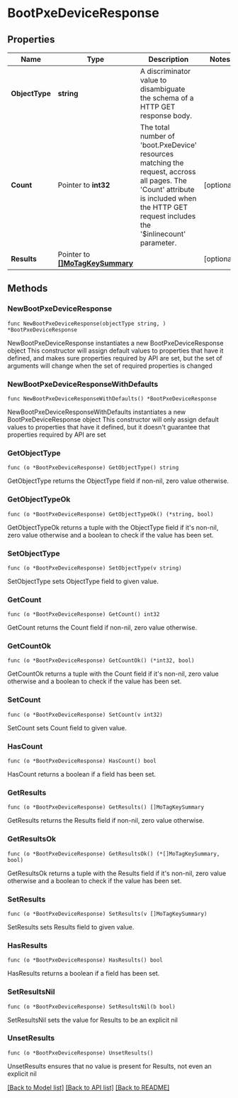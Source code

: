 # BootPxeDeviceResponse

## Properties

Name | Type | Description | Notes
------------ | ------------- | ------------- | -------------
**ObjectType** | **string** | A discriminator value to disambiguate the schema of a HTTP GET response body. | 
**Count** | Pointer to **int32** | The total number of &#39;boot.PxeDevice&#39; resources matching the request, accross all pages. The &#39;Count&#39; attribute is included when the HTTP GET request includes the &#39;$inlinecount&#39; parameter. | [optional] 
**Results** | Pointer to [**[]MoTagKeySummary**](MoTagKeySummary.md) |  | [optional] 

## Methods

### NewBootPxeDeviceResponse

`func NewBootPxeDeviceResponse(objectType string, ) *BootPxeDeviceResponse`

NewBootPxeDeviceResponse instantiates a new BootPxeDeviceResponse object
This constructor will assign default values to properties that have it defined,
and makes sure properties required by API are set, but the set of arguments
will change when the set of required properties is changed

### NewBootPxeDeviceResponseWithDefaults

`func NewBootPxeDeviceResponseWithDefaults() *BootPxeDeviceResponse`

NewBootPxeDeviceResponseWithDefaults instantiates a new BootPxeDeviceResponse object
This constructor will only assign default values to properties that have it defined,
but it doesn't guarantee that properties required by API are set

### GetObjectType

`func (o *BootPxeDeviceResponse) GetObjectType() string`

GetObjectType returns the ObjectType field if non-nil, zero value otherwise.

### GetObjectTypeOk

`func (o *BootPxeDeviceResponse) GetObjectTypeOk() (*string, bool)`

GetObjectTypeOk returns a tuple with the ObjectType field if it's non-nil, zero value otherwise
and a boolean to check if the value has been set.

### SetObjectType

`func (o *BootPxeDeviceResponse) SetObjectType(v string)`

SetObjectType sets ObjectType field to given value.


### GetCount

`func (o *BootPxeDeviceResponse) GetCount() int32`

GetCount returns the Count field if non-nil, zero value otherwise.

### GetCountOk

`func (o *BootPxeDeviceResponse) GetCountOk() (*int32, bool)`

GetCountOk returns a tuple with the Count field if it's non-nil, zero value otherwise
and a boolean to check if the value has been set.

### SetCount

`func (o *BootPxeDeviceResponse) SetCount(v int32)`

SetCount sets Count field to given value.

### HasCount

`func (o *BootPxeDeviceResponse) HasCount() bool`

HasCount returns a boolean if a field has been set.

### GetResults

`func (o *BootPxeDeviceResponse) GetResults() []MoTagKeySummary`

GetResults returns the Results field if non-nil, zero value otherwise.

### GetResultsOk

`func (o *BootPxeDeviceResponse) GetResultsOk() (*[]MoTagKeySummary, bool)`

GetResultsOk returns a tuple with the Results field if it's non-nil, zero value otherwise
and a boolean to check if the value has been set.

### SetResults

`func (o *BootPxeDeviceResponse) SetResults(v []MoTagKeySummary)`

SetResults sets Results field to given value.

### HasResults

`func (o *BootPxeDeviceResponse) HasResults() bool`

HasResults returns a boolean if a field has been set.

### SetResultsNil

`func (o *BootPxeDeviceResponse) SetResultsNil(b bool)`

 SetResultsNil sets the value for Results to be an explicit nil

### UnsetResults
`func (o *BootPxeDeviceResponse) UnsetResults()`

UnsetResults ensures that no value is present for Results, not even an explicit nil

[[Back to Model list]](../README.md#documentation-for-models) [[Back to API list]](../README.md#documentation-for-api-endpoints) [[Back to README]](../README.md)


